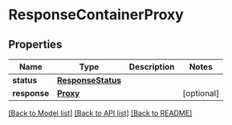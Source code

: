 # ResponseContainerProxy

## Properties
Name | Type | Description | Notes
------------ | ------------- | ------------- | -------------
**status** | [**ResponseStatus**](ResponseStatus.md) |  | 
**response** | [**Proxy**](Proxy.md) |  | [optional] 

[[Back to Model list]](../README.md#documentation-for-models) [[Back to API list]](../README.md#documentation-for-api-endpoints) [[Back to README]](../README.md)


